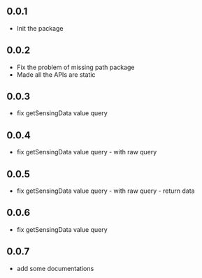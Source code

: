 ## 0.0.1

* Init the package

## 0.0.2

* Fix the problem of missing path package
* Made all the APIs are static

## 0.0.3
* fix getSensingData value query

## 0.0.4
* fix getSensingData value query - with raw query

## 0.0.5
* fix getSensingData value query - with raw query - return data

## 0.0.6
* fix getSensingData value query

## 0.0.7
* add some documentations